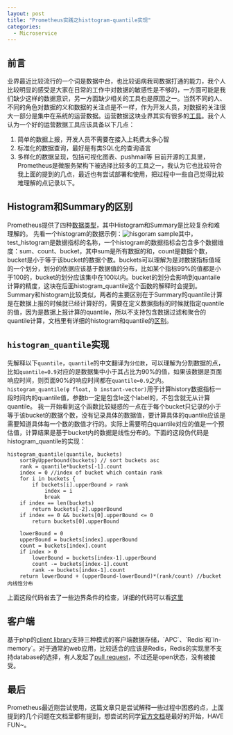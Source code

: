 ```yaml
---
layout: post
title: "Prometheus实践之histtogram-quantile实现"
categories:
  - Microservice
---
```


## 前言
业界最近比较流行的一个词是数据中台，也比较诟病我司数据打通的能力，我个人比较明显的感受是大家在日常的工作中对数据的敏感性是不够的，一方面可能是我们缺少这样的数据意识，另一方面缺少相关的工具也是原因之一。当然不同的人、不同的角色对数据的义和数据的关注点是不一样，作为开发人员，对数据的关注很大一部分是集中在系统的运营数据。运营数据这块业界其实有很多的[工具](https://prometheus.io/docs/introduction/comparison/)。我个人认为一个好的运营数据工具应该具备以下几点：
1. 简单的数据上报，开发人员不需要在接入上耗费太多心智
2. 标准化的数据查询，最好是有类SQL化的查询语言
3. 多样化的数据呈现，包括可视化图表、pushmail等
目前开源的工具里，Prometheus是微服务架构下被选择比较多的工具之一，我认为它也比较符合我上面的提到的几点，最近也有尝试部署和使用，把过程中一些自己觉得比较难理解的点记录以下。

## Histogram和Summary的区别
Prometheus提供了四种[数据类型](https://prometheus.io/docs/concepts/metric_types/)，其中Histogram和Summary是比较复杂和难理解的。
先看一个histogram的数据示例：![hisgoram sample](https://drive.google.com/file/d/1BQb2wbWJwJmwHuQHODPEddmARk08yrdL/view)其中，test_histogram是数据指标的名称，一个histogram的数据指标会包含多个数据维度：sum、count、bucket，其中sum是所有数据的和，count是数据个数，bucket是小于等于该bucket的数据个数。buckets可以理解为是对数据指标值域的一个划分，划分的依据应该基于数据值的分布，比如某个指标99%的值都是小于100的，bucket的划分应该集中在100以内。bucket的划分会影响到quantaile计算的精度，这块在后面histogram_quantile这个函数的解释时会提到。
Summary和histogram比较类似，两者的主要区别在于Summary的quantile计算是在数据上报的时候就已经计算好的，需要在定义数据指标的时候就指定quantile的值，因为是数据上报计算的quantile，所以不支持包含数据过滤和聚合的quantile计算，文档里有详细的histogram和quantile的[区别](https://prometheus.io/docs/practices/histograms/)。

## `histogram_quantile`实现
先解释以下`quantile`，`quantile`的中文翻译为`分位数`，可以理解为分割数据的点，比如`quantile=0.9`对应的是数据集中小于其占比为90%的值，如果该数据是页面响应时间，则页面90%的响应时间都在`quantile=0.9`之内。
`histogram_quantile(φ float, b instant-vector)`用于计算history数据指标一段时间内的quantile值，参数b一定是包含le这个label的，不包含就无从计算quantile。
我一开始看到这个函数比较疑惑的一点在于每个bucket只记录的小于等于该bucket的数据个数，没有记录具体的数据值，要计算具体的quantile应该是需要知道具体每一个数的数值才行的。实际上需要明白quantile对应的值是一个预估值，计算结果是基于bucket内的数据是线性分布的。下面的这段伪代码是histogram_quantile的实现：
```
histogram_quantile(quantile, buckets)
    sortByUpperbound(buckets) // sort buckets asc
    rank = quantile*buckets[-1].count
    index = 0 //index of bucket which contain rank
    for i in buckets {
        if buckets[i].upperBound > rank
            index = i
            break
    if index == len(buckets)
        return buckets[-2].upperBound
    if index == 0 && buckets[0].upperBound <= 0
        return buckets[0].upperBound

    lowerBound = 0
    upperBound = buckets[index].upperBound
    count = buckets[index].count
    if index > 0
        lowerBound = buckets[index-1].upperBound
        count -= buckets[index-1].count
        rank -= buckets[index-1].count
    return lowerBound + (upperBound-lowerBound)*(rank/count) //bucket内线性分布
```
上面这段代码省去了一些边界条件的检查，详细的代码可以看[这里](https://github.com/prometheus/prometheus/blob/master/promql/quantile.go)

## 客户端
基于php的[client library](`https://github.com/Jimdo/prometheus_client_php)支持三种模式的客户端数据存储，`APC`、`Redis`和`In-memory`。对于通常的web应用，比较适合的应该是Redis，Redis的实现里不支持database的选择，有人发起了[pull request](https://github.com/Jimdo/prometheus_client_php/pull/89)，不过还是open状态，没有被接受。

## 最后
Prometheus最近刚尝试使用，这篇文章只是尝试解释一些过程中困惑的点，上面提到的几个问题在文档里都有提到，想尝试的同学[官方文档](https://prometheus.io/docs/introduction/overview/)是最好的开始，HAVE FUN~。